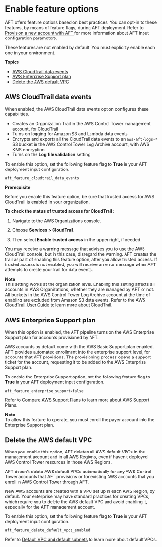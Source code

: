 # Enable feature options<a name="aft-feature-options"></a>

AFT offers feature options based on best practices\. You can opt\-in to these features, by means of feature flags, during AFT deployment\. Refer to [ Provision a new account with AFT ](aft-provision-account.md) for more information about AFT input configuration parameters\.

These features are not enabled by default\. You must explicitly enable each one in your environment\.

**Topics**
+ [AWS CloudTrail data events](#cloudtrail-data-event-option)
+ [AWS Enterprise Support plan](#enterprise-support-option)
+ [Delete the AWS default VPC](#delete-default-vpc-option)

## AWS CloudTrail data events<a name="cloudtrail-data-event-option"></a>

When enabled, the AWS CloudTrail data events option configures these capabilities\.
+ Creates an Organization Trail in the AWS Control Tower management account, for CloudTrail
+ Turns on logging for Amazon S3 and Lambda data events
+ Encrypts and exports all the CloudTrail data events to an `aws-aft-logs-*` S3 bucket in the AWS Control Tower Log Archive account, with AWS KMS encryption
+ Turns on the **Log file validation** setting

To enable this option, set the following feature flag to **True** in your AFT deployment input configuration\.

```
aft_feature_cloudtrail_data_events
```

**Prerequisite**

Before you enable this feature option, be sure that trusted access for AWS CloudTrail is enabled in your organization\. 

**To check the status of trusted access for CloudTrail :**

1. Navigate to the AWS Organizations console\.

1. Choose **Services > CloudTrail**\.

1. Then select **Enable trusted access** in the upper right, if needed\.

You may receive a warning message that advises you to use the AWS CloudTrail console, but in this case, disregard the warning\. AFT creates the trail as part of enabling this feature option, after you allow trusted access\. If trusted access is not enabled, you will receive an error message when AFT attempts to create your trail for data events\.

**Note**  
This setting works at the organization level\. Enabling this setting affects all accounts in AWS Organizations, whether they are managed by AFT or not\. All buckets in the AWS Control Tower Log Archive account at the time of enabling are excluded from Amazon S3 data events\. Refer to [the AWS CloudTrail User Guide](https://docs.aws.amazon.com/awscloudtrail/latest/userguide/cloudtrail-user-guide.html) to learn more about CloudTrail\.

## AWS Enterprise Support plan<a name="enterprise-support-option"></a>

When this option is enabled, the AFT pipeline turns on the AWS Enterprise Support plan for accounts provisioned by AFT\.

AWS accounts by default come with the AWS Basic Support plan enabled\. AFT provides automated enrollment into the enterprise support level, for accounts that AFT provisions\. The provisioning process opens a support ticket for the account, requesting it to be added to the AWS Enterprise Support plan\.

To enable the Enterprise Support option, set the following feature flag to **True** in your AFT deployment input configuration\.

```
aft_feature_enterprise_support=false
```

Refer to [Compare AWS Support Plans](http://aws.amazon.com/premiumsupport/plans/) to learn more about AWS Support Plans\.

**Note**  
To allow this feature to operate, you must enroll the payer account into the Enterprise Support plan\.

## Delete the AWS default VPC<a name="delete-default-vpc-option"></a>

 When you enable this option, AFT deletes all AWS default VPCs in the management account and in all AWS Regions, even if haven't deployed AWS Control Tower resources in those AWS Regions\. 

 AFT doesn't delete AWS default VPCs automatically for any AWS Control Tower accounts that AFT provisions or for existing AWS accounts that you enroll in AWS Control Tower through AFT\. 

New AWS accounts are created with a VPC set up in each AWS Region, by default\. Your enterprise may have standard practices for creating VPCs, which require you to delete the AWS default VPC and avoid enabling it, especially for the AFT management account\. 

To enable this option, set the following feature flag to **True** in your AFT deployment input configuration\.

```
aft_feature_delete_default_vpcs_enabled
```

Refer to [Default VPC and default subnets](https://docs.aws.amazon.com/vpc/latest/userguide/default-vpc.html) to learn more about default VPCs\.